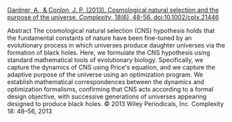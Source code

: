 [Gardner, A., & Conlon, J. P. (2013). Cosmological natural selection and the purpose of the universe. *Complexity*, 18(6), 48-56. doi:10.1002/cplx.21446](https://onlinelibrary.wiley.com/doi/10.1002/cplx.21446#cplx21446-bib-0016)

Abstract
The cosmological natural selection (CNS) hypothesis holds that the fundamental constants of nature have been fine-tuned by an evolutionary process in which universes produce daughter universes via the formation of black holes. Here, we formulate the CNS hypothesis using standard mathematical tools of evolutionary biology. Specifically, we capture the dynamics of CNS using Price's equation, and we capture the adaptive purpose of the universe using an optimization program. We establish mathematical correspondences between the dynamics and optimization formalisms, confirming that CNS acts according to a formal design objective, with successive generations of universes appearing designed to produce black holes. © 2013 Wiley Periodicals, Inc. Complexity 18: 48–56, 2013